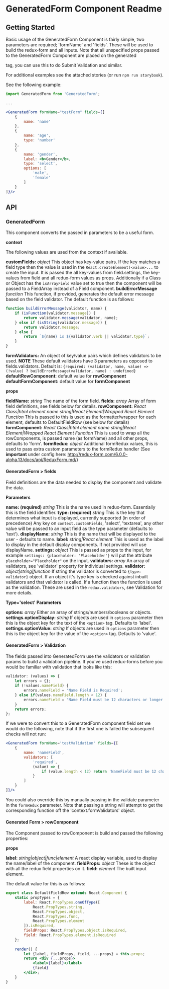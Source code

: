 # GeneratedForm Component Readme

## Getting Started

Basic usage of the GeneratedForm Component is fairly simple, two parameters are required; 'formName' and 'fields'. These will be used to build the redux-form and all inputs.
Note that all unspecified props passed to the GeneratedForm Component are placed on the generated <form> tag, you can use this to do Submit Validation and similar.

For additional examples see the attached stories (or run `npm run storybook`).

See the following example:

```jsx
import GeneratedForm from 'GeneratedForm';

...

<GeneratedForm formName="testForm" fields={[
    {
        name: 'name'
    },
    {
        name: 'age',
        type: 'number'
    },
    {
        name: 'gender',
        label: <b>Gender</b>,
        type: 'select',
        options: [
            'male',
            'female'
        ]
    }
]}/>
```

## API

### GeneratedForm

This component converts the passed in parameters to be a useful form.

__context__

The following values are used from the context if available.

__customFields:__ _object_ This object has key-value pairs. If the key matches a field type then the value is used in the `React.createElement(<value>...` to create the input. It is passed the all key-values from field.settings, the key-values from field and all redux-form values as props. Additionally if a Class or Object has the `isArrayField` value set to true then the component will be passed to a FieldArray instead of a Field component.
__buildErrorMessage__ _function_ This function, if provided, generates the default error message based on the field validator. The default function is as follows:
```jsx
function buildErrorMessage(validator, name) {
    if (isFunction(validator.message)) {
        return validator.message(validator, name);
    } else if (isString(validator.message)) {
        return validator.message;
    } else {
        return `${name} is ${validator.verb || validator.type}`;
    }
}
```
__formValidators:__ An object of key/value pairs which defines validators to be used. __NOTE__ These default validators have 3 parameters as opposed to fields.validators. Default is: `{required: (validator, name, value) => (!value) ? buildErrorMessage(validator, name) : undefined}`
__defaultRowComponent:__ default value for __rowComponent__
__defaultFormComponent:__ default value for __formComponent__

__props__

__fieldName:__ _string_ The name of the form field.
__fields:__ _array_ Array of form field definitions, see fields below for details.
__rowComponent:__ _React Class|html element name string|React Element|Wrapped React Element Function_ This is passed to this is used as the formatter/wrapper for each element, defaults to DefaultFieldRow (see below for details)
__formComponent:__ _React Class|html element name string|React Element|Wrapped React Element Function_ This is used to wrap all the rowComponents, is passed name (as formName) and all other props, defaults to 'form'.
__formRedux:__ _object_ Additional formRedux values, this is used to pass extra custom parameters to the formRedux handler (See **important** under config here: http://redux-form.com/6.0.0-alpha.13/docs/api/ReduxForm.md/)

#### GeneratedForm > fields

Field definitions are the data needed to display the component and validate the data.

__Parameters__

__name: (required)__ _string_ This is the name used in redux-form. Essentially this is the field identifier.
__type: (required)__ _string_ This is the key that determines what input is displayed, currently supported (in order of precedence) Any key on `context.customFields`, 'select', 'textarea', any other value will be passed to an input field as the type parameter (defaults to 'text').
__displayName:__ _string_ This is the name that will be displayed to the user - defaults to name.
__label:__ _string|React element_ This is used as the label to display in the default display components. If not provided will use displayName.
__settings:__ _object_ This is passed as props to the input, for example `settings: {placeholder: 'Placeholder'}` will put the attribute `placeholder="Placeholder"` on the input.
__validators:__ _array_ An array of validators, see 'validator' property for individual settings.
__validator:__ _object|string|function_ If string the validator is converted to `{type: validator}` object. If an object it's type key is checked against inbuilt validators and that validator is called. If a function then the function is used as the validation. These are used in the `redux.validators`, see Validation for more details.

__Type='select' Parameters__

__options:__ _array_ Either an array of strings/numbers/booleans or objects.
__settings.optionDisplay:__ _string_ If objects are used in `options` parameter then this is the object key for the text of the `<option>` tag. Defaults to 'label'. 
__settings.optionValue:__ _string_ If objects are used in `options` parameter then this is the object key for the value of the `<option>` tag. Defaults to 'value'. 

#### GeneratedForm > Validation

The fields passed into GeneratedForm use the validators or validation params to build a validation pipeline. If you've used redux-forms before you would be familiar with validation that looks like this:

```jsx
validator: (values) => {
    let errors = {};
    if (!values.nameField) {
        errors.nameField = 'Name Field is Required';
    } else if(values.nameField.length < 12) {
        errors.nameField = 'Name Field must be 12 characters or longer';
    }
    return errors;
};
```

If we were to convert this to a GeneratedForm component field set we would do the following, note that if the first one is failed the subsequent checks will not run:

```jsx
<GeneratedForm formName='testValidation' fields={[
    {
        name: 'nameField',
        validators: [
            'required',
            (value) => {
                if (value.length < 12) return 'NameField must be 12 characters or longer';
            }
        ]
    }
]}/>
```

You could also override this by manually passing in the validate parameter in the `formRedux` parameter.
Note that passing a string will attempt to get the corresponding function off the 'context.formValidators' object.

#### Generated Form > rowComponent

The Component passed to rowComponent is build and passed the following properties:

__props__

__label:__ _string|object|func|element_ A react display variable, used to display the name/label of the component.
__fieldProps:__ _object_ These is the object with all the redux field properties on it.
__field:__ _element_ The built input element.

The default value for this is as follows:

```jsx
export class DefaultFieldRow extends React.Component {
	static propTypes = {
		label: React.PropTypes.oneOfType([
			React.PropTypes.string,
			React.PropTypes.object,
			React.PropTypes.func,
			React.PropTypes.element
		]).isRequired,
		fieldProps: React.PropTypes.object.isRequired,
		field: React.PropTypes.element.isRequired
	};
	
	render() {
		let {label, fieldProps, field, ...props} = this.props;
		return <div {...props}>
			<label>{label}</label>
			{field}
		</div>;
	}
}
```
